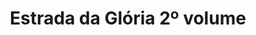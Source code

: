 ---
Numero: 183
title: Estrada da Glória 2º volume
Autor: Robert A Heinlein
Co-autor: 
Ano-de-Publicacao: 1972
Titulo-original: Glory Road
Tradutor: Eurico da Fonseca
Co-tradutor: 
Ano-de-edicao: 1963
alias: Robert-A-Heinlein
Autor2-alias: 
Tradutor1-alias: Eurico-da-Fonseca
Tradutor2-alias: 
Titulo-link: 183-Estrada-da-Gloria-2-volume
Capa: Lima de Freitas
pags: 212
Capa-link: Lima-de-Freitas
---
